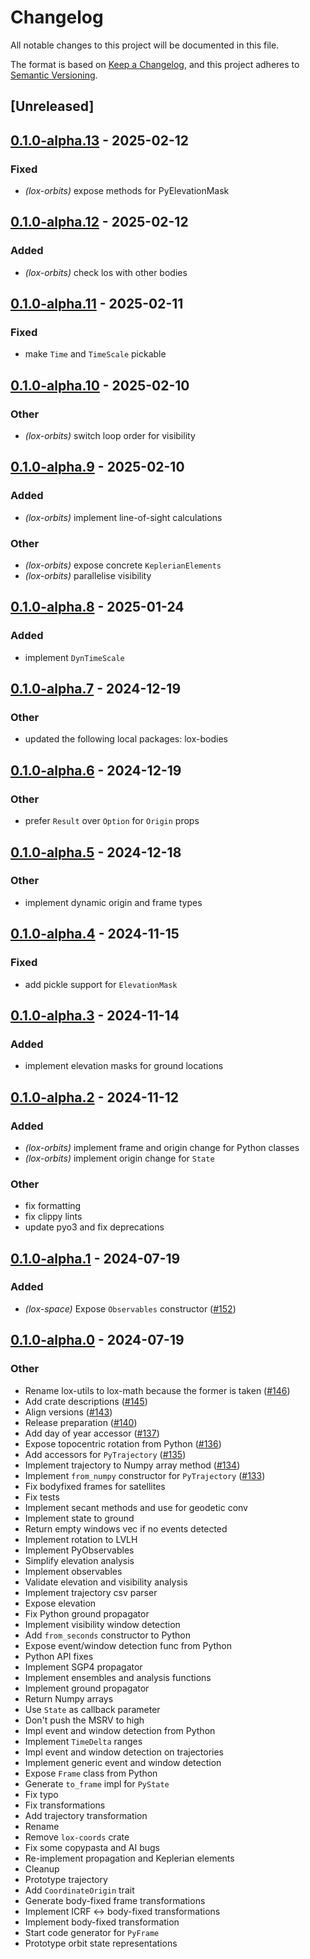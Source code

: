 # Changelog
All notable changes to this project will be documented in this file.

The format is based on [Keep a Changelog](https://keepachangelog.com/en/1.0.0/),
and this project adheres to [Semantic Versioning](https://semver.org/spec/v2.0.0.html).

## [Unreleased]

## [0.1.0-alpha.13](https://github.com/lox-space/lox/compare/lox-orbits-v0.1.0-alpha.12...lox-orbits-v0.1.0-alpha.13) - 2025-02-12

### Fixed

- *(lox-orbits)* expose methods for PyElevationMask

## [0.1.0-alpha.12](https://github.com/lox-space/lox/compare/lox-orbits-v0.1.0-alpha.11...lox-orbits-v0.1.0-alpha.12) - 2025-02-12

### Added

- *(lox-orbits)* check los with other bodies

## [0.1.0-alpha.11](https://github.com/lox-space/lox/compare/lox-orbits-v0.1.0-alpha.10...lox-orbits-v0.1.0-alpha.11) - 2025-02-11

### Fixed

- make `Time` and `TimeScale` pickable

## [0.1.0-alpha.10](https://github.com/lox-space/lox/compare/lox-orbits-v0.1.0-alpha.9...lox-orbits-v0.1.0-alpha.10) - 2025-02-10

### Other

- *(lox-orbits)* switch loop order for visibility

## [0.1.0-alpha.9](https://github.com/lox-space/lox/compare/lox-orbits-v0.1.0-alpha.8...lox-orbits-v0.1.0-alpha.9) - 2025-02-10

### Added

- *(lox-orbits)* implement line-of-sight calculations

### Other

- *(lox-orbits)* expose concrete `KeplerianElements`
- *(lox-orbits)* parallelise visibility

## [0.1.0-alpha.8](https://github.com/lox-space/lox/compare/lox-orbits-v0.1.0-alpha.7...lox-orbits-v0.1.0-alpha.8) - 2025-01-24

### Added

- implement `DynTimeScale`

## [0.1.0-alpha.7](https://github.com/lox-space/lox/compare/lox-orbits-v0.1.0-alpha.6...lox-orbits-v0.1.0-alpha.7) - 2024-12-19

### Other

- updated the following local packages: lox-bodies

## [0.1.0-alpha.6](https://github.com/lox-space/lox/compare/lox-orbits-v0.1.0-alpha.5...lox-orbits-v0.1.0-alpha.6) - 2024-12-19

### Other

- prefer `Result` over `Option` for `Origin` props

## [0.1.0-alpha.5](https://github.com/lox-space/lox/compare/lox-orbits-v0.1.0-alpha.4...lox-orbits-v0.1.0-alpha.5) - 2024-12-18

### Other

- implement dynamic origin and frame types

## [0.1.0-alpha.4](https://github.com/lox-space/lox/compare/lox-orbits-v0.1.0-alpha.3...lox-orbits-v0.1.0-alpha.4) - 2024-11-15

### Fixed

- add pickle support for `ElevationMask`

## [0.1.0-alpha.3](https://github.com/lox-space/lox/compare/lox-orbits-v0.1.0-alpha.2...lox-orbits-v0.1.0-alpha.3) - 2024-11-14

### Added

- implement elevation masks for ground locations

## [0.1.0-alpha.2](https://github.com/lox-space/lox/compare/lox-orbits-v0.1.0-alpha.1...lox-orbits-v0.1.0-alpha.2) - 2024-11-12

### Added

- *(lox-orbits)* implement frame and origin change for Python classes
- *(lox-orbits)* implement origin change for `State`

### Other

- fix formatting
- fix clippy lints
- update pyo3 and fix deprecations

## [0.1.0-alpha.1](https://github.com/lox-space/lox/compare/lox-orbits-v0.1.0-alpha.0...lox-orbits-v0.1.0-alpha.1) - 2024-07-19

### Added
- *(lox-space)* Expose `Observables` constructor ([#152](https://github.com/lox-space/lox/pull/152))

## [0.1.0-alpha.0](https://github.com/lox-space/lox/releases/tag/lox-orbits-v0.1.0-alpha.0) - 2024-07-19

### Other
- Rename lox-utils to lox-math because the former is taken ([#146](https://github.com/lox-space/lox/pull/146))
- Add crate descriptions ([#145](https://github.com/lox-space/lox/pull/145))
- Align versions ([#143](https://github.com/lox-space/lox/pull/143))
- Release preparation ([#140](https://github.com/lox-space/lox/pull/140))
- Add day of year accessor ([#137](https://github.com/lox-space/lox/pull/137))
- Expose topocentric rotation from Python ([#136](https://github.com/lox-space/lox/pull/136))
- Add accessors for `PyTrajectory` ([#135](https://github.com/lox-space/lox/pull/135))
- Implement trajectory to Numpy array method ([#134](https://github.com/lox-space/lox/pull/134))
- Implement `from_numpy` constructor for `PyTrajectory` ([#133](https://github.com/lox-space/lox/pull/133))
- Fix bodyfixed frames for satellites
- Fix tests
- Implement secant methods and use for geodetic conv
- Implement state to ground
- Return empty windows vec if no events detected
- Implement rotation to LVLH
- Implement PyObservables
- Simplify elevation analysis
- Implement observables
- Validate elevation and visibility analysis
- Implement trajectory csv parser
- Expose elevation
- Fix Python ground propagator
- Implement visibility window detection
- Add `from_seconds` constructor to Python
- Expose event/window detection func from Python
- Python API fixes
- Implement SGP4 propagator
- Implement ensembles and analysis functions
- Implement ground propagator
- Return Numpy arrays
- Use `State` as callback parameter
- Don't push the MSRV to high
- Impl event and window detection from Python
- Implement `TimeDelta` ranges
- Impl event and window detection on trajectories
- Implement generic event and window detection
- Expose `Frame` class from Python
- Generate `to_frame` impl for `PyState`
- Fix typo
- Fix transformations
- Add trajectory transformation
- Rename
- Remove `lox-coords` crate
- Fix some copypasta and AI bugs
- Re-implement propagation and Keplerian elements
- Cleanup
- Prototype trajectory
- Add `CoordinateOrigin` trait
- Generate body-fixed frame transformations
- Implement ICRF <-> body-fixed transformations
- Implement body-fixed transformation
- Start code generator for `PyFrame`
- Prototype orbit state representations

